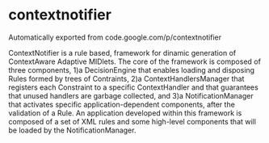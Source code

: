 # contextnotifier
Automatically exported from code.google.com/p/contextnotifier

ContextNotifier is a rule based, framework for dinamic generation of ContextAware Adaptive MIDlets. 
The core of the framework is composed of three components, 
1)a DecisionEngine that enables loading and disposing Rules formed by trees of Contraints, 
2)a ContextHandlersManager that registers each Constraint to a specific ContextHandler 
and that guarantees that unused handlers are garbage collected, and 
3)a NotificationManager that activates specific application-dependent components, after the validation of a Rule. 
An application developed within this framework is composed of a set of XML rules and some high-level components 
that will be loaded by the NotificationManager.
